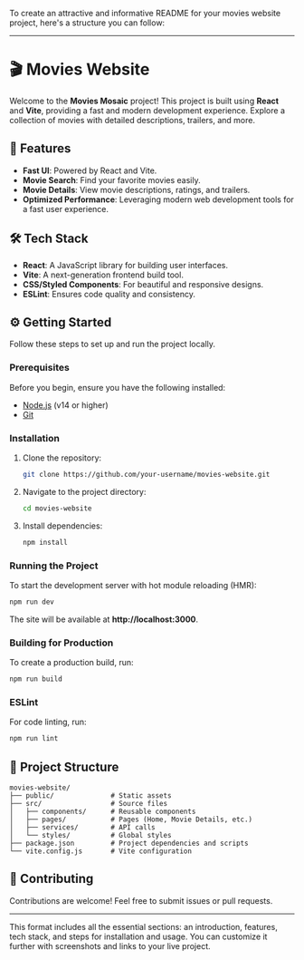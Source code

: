 To create an attractive and informative README for your movies website project, here's a structure you can follow:

---

# 🎬 Movies Website

Welcome to the **Movies Mosaic** project! This project is built using **React** and **Vite**, providing a fast and modern development experience. Explore a collection of movies with detailed descriptions, trailers, and more.

## 🚀 Features

- **Fast UI**: Powered by React and Vite.
- **Movie Search**: Find your favorite movies easily.
- **Movie Details**: View movie descriptions, ratings, and trailers.
- **Optimized Performance**: Leveraging modern web development tools for a fast user experience.

## 🛠️ Tech Stack

- **React**: A JavaScript library for building user interfaces.
- **Vite**: A next-generation frontend build tool.
- **CSS/Styled Components**: For beautiful and responsive designs.
- **ESLint**: Ensures code quality and consistency.

## ⚙️ Getting Started

Follow these steps to set up and run the project locally.

### Prerequisites

Before you begin, ensure you have the following installed:

- [Node.js](https://nodejs.org/) (v14 or higher)
- [Git](https://git-scm.com/)

### Installation

1. Clone the repository:

   ```bash
   git clone https://github.com/your-username/movies-website.git
   ```

2. Navigate to the project directory:

   ```bash
   cd movies-website
   ```

3. Install dependencies:

   ```bash
   npm install
   ```

### Running the Project

To start the development server with hot module reloading (HMR):

```bash
npm run dev
```

The site will be available at **http://localhost:3000**.

### Building for Production

To create a production build, run:

```bash
npm run build
```

### ESLint

For code linting, run:

```bash
npm run lint
```

## 📂 Project Structure

```
movies-website/
├── public/              # Static assets
├── src/                 # Source files
│   ├── components/      # Reusable components
│   ├── pages/           # Pages (Home, Movie Details, etc.)
│   ├── services/        # API calls
│   └── styles/          # Global styles
├── package.json         # Project dependencies and scripts
└── vite.config.js       # Vite configuration
```


## 🤝 Contributing

Contributions are welcome! Feel free to submit issues or pull requests.

---

This format includes all the essential sections: an introduction, features, tech stack, and steps for installation and usage. You can customize it further with screenshots and links to your live project.
